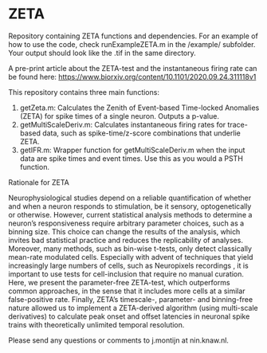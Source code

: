# ZETA
Repository containing ZETA functions and dependencies. For an example of how to use the code, check runExampleZETA.m in the /example/ subfolder. Your output should look like the .tif in the same directory.

A pre-print article about the ZETA-test and the instantaneous firing rate can be found here: https://www.biorxiv.org/content/10.1101/2020.09.24.311118v1
 
This repository contains three main functions:
1) getZeta.m: Calculates the Zenith of Event-based Time-locked Anomalies (ZETA) for spike times of a single neuron. Outputs a p-value.
2) getMultiScaleDeriv.m: Calculates instantaneous firing rates for trace-based data, such as spike-time/z-score combinations that underlie ZETA.
3) getIFR.m: Wrapper function for getMultiScaleDeriv.m when the input data are spike times and event times. Use this as you would a PSTH function.

Rationale for ZETA

Neurophysiological studies depend on a reliable quantification of whether and when a neuron responds to stimulation, be it sensory, optogenetically or otherwise. However, current statistical analysis methods to determine a neuron’s responsiveness require arbitrary parameter choices, such as a binning size. This choice can change the results of the analysis, which invites bad statistical practice and reduces the replicability of analyses. Moreover, many methods, such as bin-wise t-tests, only detect classically mean-rate modulated  cells. Especially with advent of techniques that yield increasingly large numbers of cells, such as Neuropixels  recordings , it is important to use tests for cell-inclusion that require no manual curation. Here, we present the parameter-free ZETA-test, which outperforms common approaches, in the sense that it includes more cells at a similar false-positive rate. 
Finally, ZETA’s timescale-, parameter- and binning-free nature allowed us to implement a ZETA-derived algorithm (using multi-scale derivatives) to calculate peak onset and offset latencies in neuronal spike trains with theoretically unlimited temporal resolution. 

Please send any questions or comments to j.montijn at nin.knaw.nl.
